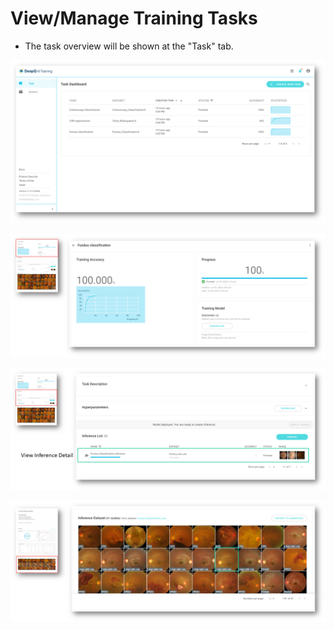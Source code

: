 # View/Manage Training Tasks

* The task overview will be shown at the "Task" tab. 

![](../.gitbook/assets/image%20%2868%29.png)



![](../.gitbook/assets/image%20%2897%29.png)

![](../.gitbook/assets/image%20%2890%29.png)

![](../.gitbook/assets/image%20%28106%29.png)





